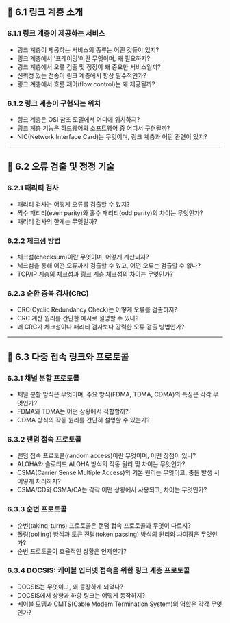 ## 📌 **6.1 링크 계층 소개**

### **6.1.1 링크 계층이 제공하는 서비스**

* 링크 계층이 제공하는 서비스의 종류는 어떤 것들이 있지?
* 링크 계층에서 '프레이밍'이란 무엇이며, 왜 필요하지?
* 링크 계층에서 오류 검출 및 정정이 왜 중요한 서비스일까?
* 신뢰성 있는 전송이 링크 계층에서 항상 필수적인가?
* 링크 계층에서 흐름 제어(flow control)는 왜 제공될까?

### **6.1.2 링크 계층이 구현되는 위치**

* 링크 계층은 OSI 참조 모델에서 어디에 위치하지?
* 링크 계층 기능은 하드웨어와 소프트웨어 중 어디서 구현될까?
* NIC(Network Interface Card)는 무엇이며, 링크 계층과 어떤 관련이 있지?

---

## 📌 **6.2 오류 검출 및 정정 기술**

### **6.2.1 패리티 검사**

* 패리티 검사는 어떻게 오류를 검출할 수 있지?
* 짝수 패리티(even parity)와 홀수 패리티(odd parity)의 차이는 무엇인가?
* 패리티 검사의 한계는 무엇일까?

### **6.2.2 체크섬 방법**

* 체크섬(checksum)이란 무엇이며, 어떻게 계산되지?
* 체크섬을 통해 어떤 오류까지 검출할 수 있고, 어떤 오류는 검출할 수 없나?
* TCP/IP 계층의 체크섬과 링크 계층 체크섬의 차이는 무엇인가?

### **6.2.3 순환 중복 검사(CRC)**

* CRC(Cyclic Redundancy Check)는 어떻게 오류를 검출하지?
* CRC 계산 원리를 간단한 예시로 설명할 수 있나?
* 왜 CRC가 체크섬이나 패리티 검사보다 강력한 오류 검출 방법인가?

---

## 📌 **6.3 다중 접속 링크와 프로토콜**

### **6.3.1 채널 분할 프로토콜**

* 채널 분할 방식은 무엇이며, 주요 방식(FDMA, TDMA, CDMA)의 특징은 각각 무엇인가?
* FDMA와 TDMA는 어떤 상황에서 적합할까?
* CDMA 방식의 작동 원리를 간단히 설명할 수 있는가?

### **6.3.2 랜덤 접속 프로토콜**

* 랜덤 접속 프로토콜(random access)이란 무엇이며, 어떤 장점이 있나?
* ALOHA와 슬로티드 ALOHA 방식의 작동 원리 및 차이는 무엇인가?
* CSMA(Carrier Sense Multiple Access)의 기본 원리는 무엇이고, 충돌 발생 시 어떻게 처리하지?
* CSMA/CD와 CSMA/CA는 각각 어떤 상황에서 사용되고, 차이는 무엇인가?

### **6.3.3 순번 프로토콜**

* 순번(taking-turns) 프로토콜은 랜덤 접속 프로토콜과 무엇이 다르지?
* 폴링(polling) 방식과 토큰 전달(token passing) 방식의 원리와 차이점은 무엇인가?
* 순번 프로토콜이 효율적인 상황은 언제인가?

### **6.3.4 DOCSIS: 케이블 인터넷 접속을 위한 링크 계층 프로토콜**

* DOCSIS는 무엇이고, 왜 등장하게 되었나?
* DOCSIS에서 상향과 하향 링크는 어떻게 동작하지?
* 케이블 모뎀과 CMTS(Cable Modem Termination System)의 역할은 각각 무엇인가?
